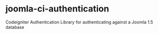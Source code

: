 # joomla-ci-authentication
Codeigniter Authentication Library for authenticating against a Joomla 1.5 database
